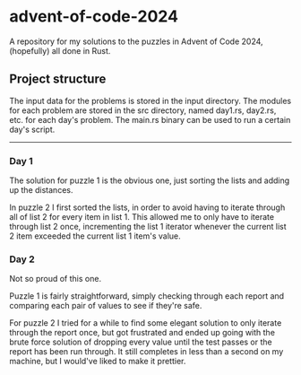 # advent-of-code-2024
A repository for my solutions to the puzzles in Advent of Code 2024, (hopefully) all done in Rust.

## Project structure
The input data for the problems is stored in the input directory. The modules for each problem are stored in the src directory, named day1.rs, day2.rs, etc. for each day's problem. The main.rs binary can be used to run a certain day's script.

---

### Day 1
The solution for puzzle 1 is the obvious one, just sorting the lists and adding up the distances.

In puzzle 2 I first sorted the lists, in order to avoid having to iterate through all of list 2 for every item in list 1. This allowed me to only have to iterate through list 2 once, incrementing the list 1 iterator whenever the current list 2 item exceeded the current list 1 item's value.

### Day 2
Not so proud of this one. 

Puzzle 1 is fairly straightforward, simply checking through each report and comparing each pair of values to see if they're safe.

For puzzle 2 I tried for a while to find some elegant solution to only iterate through the report once, but got frustrated and ended up going with the brute force solution of dropping every value until the test passes or the report has been run through. It still completes in less than a second on my machine, but I would've liked to make it prettier.